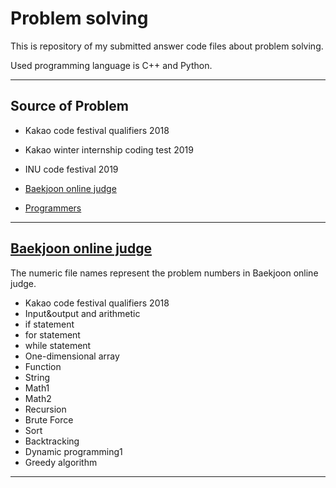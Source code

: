 Problem solving
===============

This is repository of my submitted answer code files about problem solving.

Used programming language is C++ and Python.

- - -

Source of Problem
------------------

- Kakao code festival qualifiers 2018
  
- Kakao winter internship coding test 2019
  
- INU code festival 2019

- [Baekjoon online judge][Baekjoon link]

- [Programmers][Programmers link]

[Baekjoon link]: https://www.acmicpc.net "Baekjoon online judge link"

[Programmers link]: https://programmers.co.kr "Programmers link"
- - -

[Baekjoon online judge][Baekjoon link]
  ----------------------------------------------------------------------------

  The numeric file names represent the problem numbers in Baekjoon online judge.

- Kakao code festival qualifiers 2018
- Input&output and arithmetic
- if statement
- for statement
- while statement
- One-dimensional array
- Function
- String
- Math1
- Math2
- Recursion
- Brute Force
- Sort
- Backtracking
- Dynamic programming1
- Greedy algorithm
  
- - -
  